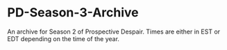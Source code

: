 # PD-Season-3-Archive
An archive for Season 2 of Prospective Despair. Times are either in EST or EDT depending on the time of the year.
